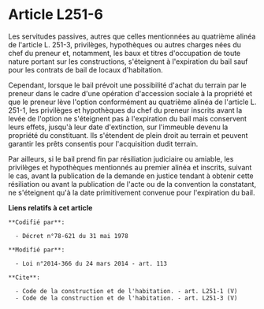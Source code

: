 # Article L251-6

Les servitudes passives, autres que celles mentionnées au quatrième alinéa de l'article L. 251-3, privilèges, hypothèques ou
autres charges nées du chef du preneur et, notamment, les baux et titres d'occupation de toute nature portant sur les
constructions, s'éteignent à l'expiration du bail sauf pour les contrats de bail de locaux d'habitation. 

Cependant, lorsque le bail prévoit une possibilité d'achat du terrain par le preneur dans le cadre d'une opération
d'accession sociale à la propriété et que le preneur lève l'option conformément au quatrième alinéa de l'article L. 251-1,
les privilèges et hypothèques du chef du preneur inscrits avant la levée de l'option ne s'éteignent pas à l'expiration du
bail mais conservent leurs effets, jusqu'à leur date d'extinction, sur l'immeuble devenu la propriété du constituant. Ils
s'étendent de plein droit au terrain et peuvent garantir les prêts consentis pour l'acquisition dudit terrain. 

Par ailleurs, si le bail prend fin par résiliation judiciaire ou amiable, les privilèges et hypothèques mentionnés au premier
alinéa et inscrits, suivant le cas, avant la publication de la demande en justice tendant à obtenir cette résiliation ou
avant la publication de l'acte ou de la convention la constatant, ne s'éteignent qu'à la date primitivement convenue pour
l'expiration du bail.

**Liens relatifs à cet article**

	**Codifié par**:

	  - Décret n°78-621 du 31 mai 1978

	**Modifié par**:

	  - Loi n°2014-366 du 24 mars 2014 - art. 113

	**Cite**:

	  - Code de la construction et de l'habitation. - art. L251-1 (V)
	  - Code de la construction et de l'habitation. - art. L251-3 (V)
